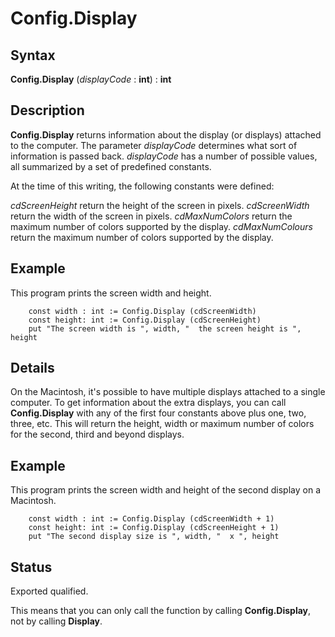 
# Config.Display

## Syntax
**Config.Display** (_displayCode_ : **int**) : **int**

## Description
**Config.Display** returns information about the display (or displays) attached to the computer. The parameter _displayCode_ determines what sort of information is passed back. _displayCode_ has a number of possible values, all summarized by a set of predefined constants.

At the time of this writing, the following constants were defined:


_cdScreenHeight_   return the height of the screen in pixels.
_cdScreenWidth_   return the width of the screen in pixels.
_cdMaxNumColors_   return the maximum number of colors supported by the display.
_cdMaxNumColours_   return the maximum number of colors supported by the display.



## Example
This program prints the screen width and height.

        const width : int := Config.Display (cdScreenWidth)
        const height: int := Config.Display (cdScreenHeight)
        put "The screen width is ", width, "  the screen height is ", height
## Details
On the Macintosh, it's possible to have multiple displays attached to a single computer. To get information about the extra displays, you can call **Config.Display** with any of the first four constants above plus one, two, three, etc.  This will return the height, width or maximum number of colors for the second, third and beyond displays.


## Example
This program prints the screen width and height of the second display on a Macintosh.

        const width : int := Config.Display (cdScreenWidth + 1)
        const height: int := Config.Display (cdScreenHeight + 1)
        put "The second display size is ", width, "  x ", height
## Status
Exported qualified.

This means that you can only call the function by calling **Config.Display**, not by calling **Display**.

